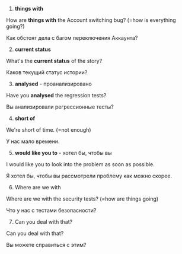1. **things with**

How are **things with** the Account switching bug? (=how is everything going?)

Как обстоят дела с багом переключения Аккаунта?

2. **current status**

What's the **current status** of the story?

Каков текущий статус истории?

3. **analysed** - проанализировано

Have you **analysed** the regression tests?

Вы анализировали регрессионные тесты?

4. **short of**

We're short of time. (=not enough)

У нас мало времени.

5. **would like you to** - хотел бы, чтобы вы

I would like you to look into the problem as soon as possible.

Я хотел бы, чтобы вы рассмотрели проблему как можно скорее.

6. Where are we with

Where are we with the security tests? (=how are things going)

Что у нас с тестами безопасности?

7. Can you deal with that?

Can you deal with that?

Вы можете справиться с этим?


